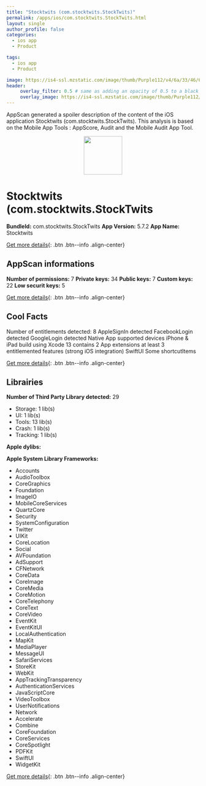 ```yaml
---
title: "Stocktwits (com.stocktwits.StockTwits)"
permalink: /apps/ios/com.stocktwits.StockTwits.html
layout: single
author_profile: false
categories: 
  - ios app 
  - Product 

tags: 
  - ios app 
  - Product 

image: https://is4-ssl.mzstatic.com/image/thumb/Purple112/v4/6a/33/46/6a33460b-6176-0d01-5684-8c82bf329339/AppIcon-1x_U007emarketing-0-7-0-85-220.png/512x512bb.jpg
header: 
     overlay_filter: 0.5 # same as adding an opacity of 0.5 to a black background
     overlay_image: https://is4-ssl.mzstatic.com/image/thumb/Purple112/v4/6a/33/46/6a33460b-6176-0d01-5684-8c82bf329339/AppIcon-1x_U007emarketing-0-7-0-85-220.png/512x512bb.jpg
---
```

AppScan generated a spoiler description of the content of the iOS application Stocktwits (com.stocktwits.StockTwits). This analysis is based on the Mobile App Tools : AppScore, Audit and the Mobile Audit App Tool.

  
  
<div style="text-align: center;"><img src="https://is4-ssl.mzstatic.com/image/thumb/Purple112/v4/6a/33/46/6a33460b-6176-0d01-5684-8c82bf329339/AppIcon-1x_U007emarketing-0-7-0-85-220.png/512x512bb.jpg" width="100" height="100"></div>  
  
# Stocktwits (com.stocktwits.StockTwits

**BundleId:** com.stocktwits.StockTwits
**App Version:** 5.7.2
**App Name:** Stocktwits


[Get more details](/pricing.html){: .btn .btn--info .align-center}  
  
## AppScan informations 

**Number of permissions:** 7
**Private keys:** 34
**Public keys:** 7
**Custom keys:** 22
**Low securit keys:** 5
  
[Get more details](/pricing.html){: .btn .btn--info .align-center}

## Cool Facts

Number of entitlements detected: 8
AppleSignIn detected
FacebookLogin detected
GoogleLogin detected
Native App
supported devices iPhone & iPad
build using Xcode 13
contains 2 App extensions
at least 3 entitlemented features (strong iOS integration)
SwiftUI
Some shortcutItems 
  
[Get more details](/pricing.html){: .btn .btn--info .align-center}

## Librairies 
**Number of Third Party Library detected:** 29
- Storage: 1 lib(s)
- UI: 1 lib(s)
- Tools: 13 lib(s)
- Crash: 1 lib(s)
- Tracking: 1 lib(s)

**Apple dylibs:**


**Apple System Library Frameworks:**
- Accounts
- AudioToolbox
- CoreGraphics
- Foundation
- ImageIO
- MobileCoreServices
- QuartzCore
- Security
- SystemConfiguration
- Twitter
- UIKit
- CoreLocation
- Social
- AVFoundation
- AdSupport
- CFNetwork
- CoreData
- CoreImage
- CoreMedia
- CoreMotion
- CoreTelephony
- CoreText
- CoreVideo
- EventKit
- EventKitUI
- LocalAuthentication
- MapKit
- MediaPlayer
- MessageUI
- SafariServices
- StoreKit
- WebKit
- AppTrackingTransparency
- AuthenticationServices
- JavaScriptCore
- VideoToolbox
- UserNotifications
- Network
- Accelerate
- Combine
- CoreFoundation
- CoreServices
- CoreSpotlight
- PDFKit
- SwiftUI
- WidgetKit


  
[Get more details](/pricing.html){: .btn .btn--info .align-center}

